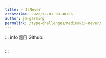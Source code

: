 ```yaml
---
title: ➖ IsNever
createTime: 2022/12/01 03:48:55
author: jm-garming
permalink: /type-challenges/medium/is-never/
---
```


::: info 题目
Github: []()

```ts

```

:::
